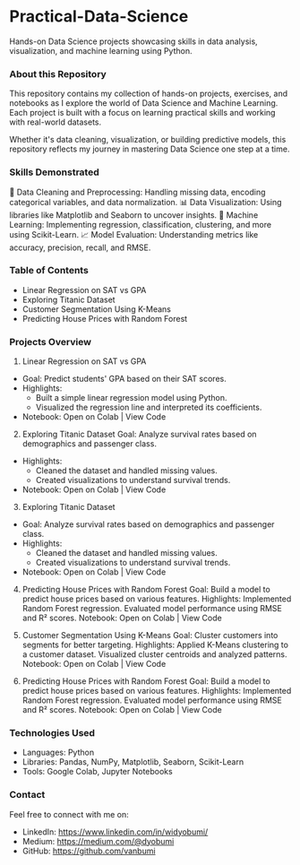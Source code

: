# Practical-Data-Science
Hands-on Data Science projects showcasing skills in data analysis, visualization, and machine learning using Python.

### About this Repository
This repository contains my collection of hands-on projects, exercises, and notebooks as I explore the world of Data Science and Machine Learning. Each project is built with a focus on learning practical skills and working with real-world datasets.

Whether it's data cleaning, visualization, or building predictive models, this repository reflects my journey in mastering Data Science one step at a time.

### Skills Demonstrated
🧹 Data Cleaning and Preprocessing: Handling missing data, encoding categorical variables, and data normalization.
📊 Data Visualization: Using libraries like Matplotlib and Seaborn to uncover insights.
🤖 Machine Learning: Implementing regression, classification, clustering, and more using Scikit-Learn.
📈 Model Evaluation: Understanding metrics like accuracy, precision, recall, and RMSE.

### Table of Contents
- Linear Regression on SAT vs GPA
- Exploring Titanic Dataset
- Customer Segmentation Using K-Means
- Predicting House Prices with Random Forest

### Projects Overview
1. Linear Regression on SAT vs GPA
- Goal: Predict students' GPA based on their SAT scores.
- Highlights:
  - Built a simple linear regression model using Python.
  - Visualized the regression line and interpreted its coefficients.
- Notebook: Open on Colab | View Code

2. Exploring Titanic Dataset
Goal: Analyze survival rates based on demographics and passenger class.
- Highlights:
  - Cleaned the dataset and handled missing values.
  - Created visualizations to understand survival trends.
- Notebook: Open on Colab | View Code

3. Exploring Titanic Dataset
- Goal: Analyze survival rates based on demographics and passenger class.
- Highlights:
  - Cleaned the dataset and handled missing values.
  - Created visualizations to understand survival trends.
- Notebook: Open on Colab | View Code

4. Predicting House Prices with Random Forest
Goal: Build a model to predict house prices based on various features.
Highlights:
Implemented Random Forest regression.
Evaluated model performance using RMSE and R² scores.
Notebook: Open on Colab | View Code

5. Customer Segmentation Using K-Means
Goal: Cluster customers into segments for better targeting.
Highlights:
Applied K-Means clustering to a customer dataset.
Visualized cluster centroids and analyzed patterns.
Notebook: Open on Colab | View Code

6. Predicting House Prices with Random Forest
Goal: Build a model to predict house prices based on various features.
Highlights:
Implemented Random Forest regression.
Evaluated model performance using RMSE and R² scores.
Notebook: Open on Colab | View Code

### Technologies Used
- Languages: Python
- Libraries: Pandas, NumPy, Matplotlib, Seaborn, Scikit-Learn
- Tools: Google Colab, Jupyter Notebooks

### Contact
Feel free to connect with me on:

- LinkedIn: https://www.linkedin.com/in/widyobumi/
- Medium: https://medium.com/@dyobumi
- GitHub: https://github.com/vanbumi
